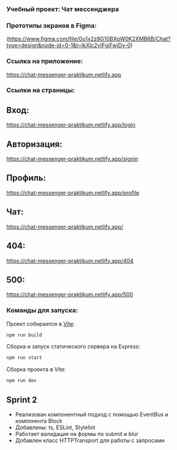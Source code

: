 ### Учебный проект: Чат мессенджера

### Прототипы экранов в Figma:
(https://www.figma.com/file/0u1x2z8G10BXqW0K2XMB6B/Chat?type=design&node-id=0-1&t=IkXIc2yIFgiFwjDv-0)

### Ссылка на приложение:
https://chat-messenger-praktikum.netlify.app

### Ссылки на страницы:

## Вход:
https://chat-messenger-praktikum.netlify.app/login

## Авторизация:
https://chat-messenger-praktikum.netlify.app/signin

## Профиль:
https://chat-messenger-praktikum.netlify.app/profile

## Чат:
https://chat-messenger-praktikum.netlify.app/

## 404:
https://chat-messenger-praktikum.netlify.app/404

## 500:
https://chat-messenger-praktikum.netlify.app/500


### Команды для запуска:

Проект собирается в [Vite](https://vitejs.dev/):

```bash
npm run build
```

Сборка и запуск статического сервера на Express:

```bash
npm run start
```

Сборка проекта в Vite:

```bash
npm run dev
```

## Sprint 2

- Реализован компонентный подход с помощью EventBus и компонента Block
- Добавлены: ts, ESLint, Stylelint
- Работает валидация на формы по submit и blur
- Добавлен класс HTTPTransport для работы с запросами
